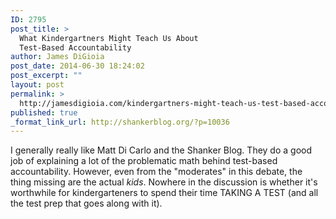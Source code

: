 ```yaml
---
ID: 2795
post_title: >
  What Kindergartners Might Teach Us About
  Test-Based Accountability
author: James DiGioia
post_date: 2014-06-30 18:24:02
post_excerpt: ""
layout: post
permalink: >
  http://jamesdigioia.com/kindergartners-might-teach-us-test-based-accountability/
published: true
_format_link_url: http://shankerblog.org/?p=10036
---
```

I generally really like Matt Di Carlo and the Shanker Blog. They do a good job of explaining a lot of the problematic math behind test-based accountability. However, even from the "moderates" in this debate, the thing missing are the actual *kids*. Nowhere in the discussion is whether it's worthwhile for kindergarteners to spend their time TAKING A TEST (and all the test prep that goes along with it).